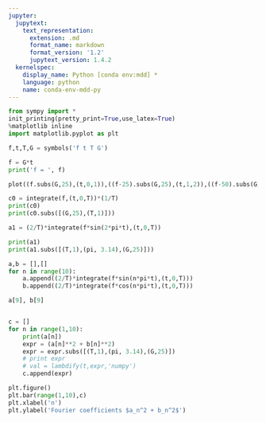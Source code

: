 ```yaml
---
jupyter:
  jupytext:
    text_representation:
      extension: .md
      format_name: markdown
      format_version: '1.2'
      jupytext_version: 1.4.2
  kernelspec:
    display_name: Python [conda env:mdd] *
    language: python
    name: conda-env-mdd-py
---
```


```python jupyter={"outputs_hidden": false}
from sympy import *
init_printing(pretty_print=True,use_latex=True)
%matplotlib inline
import matplotlib.pyplot as plt
```

```python jupyter={"outputs_hidden": false}
f,t,T,G = symbols('f t T G')
```

```python jupyter={"outputs_hidden": false}
f = G*t
print('f = ', f)
```

```python jupyter={"outputs_hidden": false}
plot((f.subs(G,25),(t,0,1)),((f-25).subs(G,25),(t,1,2)),((f-50).subs(G,25),(t,2,3)), ylabel='f = 25 t [V]',xlabel='t [sec]',xlim = (0,3))
```

```python jupyter={"outputs_hidden": false}
c0 = integrate(f,(t,0,T))*(1/T)
print(c0) 
print(c0.subs([(G,25),(T,1)]))
```

```python jupyter={"outputs_hidden": false}
a1 = (2/T)*integrate(f*sin(2*pi*t),(t,0,T))
```

```python jupyter={"outputs_hidden": false}
print(a1)
print(a1.subs([(T,1),(pi, 3.14),(G,25)]))
```

```python jupyter={"outputs_hidden": false}
a,b = [],[]
for n in range(10):
    a.append((2/T)*integrate(f*sin(n*pi*t),(t,0,T)))
    b.append((2/T)*integrate(f*cos(n*pi*t),(t,0,T)))
```

```python jupyter={"outputs_hidden": false}
a[9], b[9]
```

```python jupyter={"outputs_hidden": false}

c = []
for n in range(1,10):
    print(a[n])
    expr = (a[n]**2 + b[n]**2)
    expr = expr.subs([(T,1),(pi, 3.14),(G,25)])
    # print expr
    # val = lambdify(t,expr,'numpy')
    c.append(expr)
```

```python jupyter={"outputs_hidden": false}
plt.figure()
plt.bar(range(1,10),c)
plt.xlabel('n')
plt.ylabel('Fourier coefficients $a_n^2 + b_n^2$')
```

```python jupyter={"outputs_hidden": false}

```
